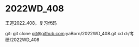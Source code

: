 # 2022WD_408
王道2022_408，复习代码

git:
git clone git@github.com:yaBorn/2022WD_408.git
cd d:/考研/2022WD_408